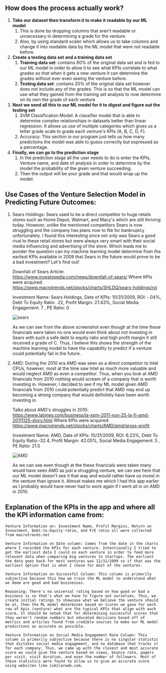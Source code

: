 ## **How does the process actually work?**

1.  **Take our dataset then transform it to make it readable by our ML model**
    1.  This is done by dropping columns that aren't readable or unnecessary in determining a grade for the venture.
    2.  Also, by using standard scaler which allows us to take columns and change it into readable data by the ML model that were not readable before.
2.  **Create a testing data set and a training data set**
    1.  **Training data set**: contains 80% of the original data set and is fed to our ML model in order to allow it to see what KPIs correlate to what grades so that when it gets a new venture it can determine the grades without ever even seeing the venture before.
    2.  **Testing data set**: contains 20% of the original data set however does not include any of the grades. This is so that the ML model can use what they gained from the training set analysis to now determine on its own the grade of each venture
3.  **Next we send all this to our ML model for it to digest and figure out the testing set**
    1.  SVM Classification Model: A classifier model that is able to determine complex relationships in datasets better than linear regression. It allows us use of multiple categories which gives us a letter grade scale to grade each venture's KPIs (A, B, C, D, F).
    2.  Accuracy: This section in our program just tells us how many predictions the model was able to guess correctly but expressed as a percentage.
4.  **Finally, we can go to the prediction stage**
    1.  In the prediction stage all the user needs to do is enter the KPIs, Venture name, and date of analysis in order to determine by the model the probability of the given venture succeeding.
    2.  Then the output will be your grade and that would wrap up the model.

## **Use Cases of the Venture Selection Model in Predicting Future Outcomes:**

1. Sears Holdings: Sears used to be a direct competitor to huge retails stores such as Home Depot, Walmart, and Macy's which are still thriving today. However, unlike the mentioned competitors Sears is now      struggling and the company has plans now to file for bankruptcy unfortunately. I found this interesting since not only was Sears a good rival to these retail stores but were always very smart with their      social media influencing and advertising of the store. Which leads me to ponder the question can my machine learning model determine from the earliest KPIs available in 2009 that Sears in the future would    prove to be a bad investment? Let's find out!

	Downfall of Sears Article: <https://www.investopedia.com/news/downfall-of-sears/>
	Where KPIs were acquired: <https://www.macrotrends.net/stocks/charts/SHLDQ/sears-holdings/roi>
	
	Investment Name: Sears Holdings, Date of KPIs: 10/31/2009, ROI: -.04%, Debt To Equity Ratio: .22, Profit Margin: 27.43%, Social Media Engagement: 7 , PE Ratio: 0

    ![sears](https://github.com/AryaJ3365/Investment-Prediction-Application/assets/91634509/8ae87f7f-c3f2-4c69-9ebe-dbbfc5c67164)

    As we can see from the above screenshot even though at the time these financials were taken no one would even think about not investing in Sears with such a safe debt to equity ratio and high profit          margin it still received a grade of C. Thus, I believe this shows the strength of the machine learning model to have the capability to predict if a venture could potentially fail in the future.

3. AMD: During the 2010 era AMD was seen as a direct competitor to Intel CPUs, however, most at the time saw Intel as much more valuable and would neglect AMD as even a competitor. Thus, when you look at AMD    financials from 2010 nothing would scream of a company that is worth investing in. However, I decided to see if my ML model given AMD financials from 2010 could potentially predict that AMD may end up        becoming a strong company that would definitely have been worth investing in.
	
   Talks about AMD's struggles in 2010: <https://www.latimes.com/business/la-xpm-2011-nov-25-la-fi-amd-20111125-story.html>
   Where KPIs were acquired: <https://www.macrotrends.net/stocks/charts/AMD/amd/gross-profit>
	
   Investment Name: AMD, Date of KPIs: 10/31/2009, ROI: 6.23%, Debt To Equity Ratio:-32.4, Profit Margin: 42.05%, Social Media Engagement: 5 , PE Ratio: 21.5

   ![AMD](https://github.com/AryaJ3365/Investment-Prediction-Application/assets/91634509/05d3d0e9-5b9f-477c-ace5-6bf74422fcb7)
   
   As we can see even though at the these financials were taken many would have seen AMD as just a struggling venture, we can see here that our ML model doesn't see it that way and would rather have us
   invest in the venture than ignore it. Almost makes me which I had this app earlier as I probably would have never had to work again if I went all in on AMD in 2010.

## **Explanation of the KPIs in the app and where all the KPI information came from:**

	Venture Information on: Investment Name, Profit Margins, Return on Investment, Debt-to-Equity ratio, and P/E ratio all were collected from macrotrends.net
	
	Venture Information on Date column: Comes from the date in the charts where I recorded the KPIs for each venture. Intentionally I tried to get the earliest data I could on each venture in order to feed more relevant data when comparing big ventures to startups. The earliest the data goes back for most ventures was 12/31/2009 so if that was the earliest option that is what I chose for most of the ventures.
	
	Venture Information on Successful Column: This column is primarily subjective because this how we train the ML model to understand what we deem are good and bad businesses.
	
	Reasoning: There's no universal rating based on how good or bad a business is so that's what we have to figure out ourselves. Thus, we create initial ratings to showcase what we believe the venture should be at, then the ML model determines based on scores we gave for each row of kpis (venture) what are the typical KPIs that align with each score. It should be noted that for determining successful scores that they weren't random numbers but educated decisions based off of metrics and articles found from credible sources to make our ML model predictions as accurate as possible.
	
	Venture Information on Social Media Engagement Rate Column: This column is primarily subjective because there is no singular statistic that dictates social media engagement, and no database that tracks it for each company. Thus, we came up with the closest and most accurate score we could give the venture based on views, bounce rate, pagers per visit, visit duration, and even the number of followers. Most of these statistics were found to allow us to give an accurate score using websites like similarweb.com.


